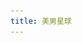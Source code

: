 ```yaml
---
title: 美男星球
---
```

<template>
    <div class="container">
        <img src="/assets/img/ibeautyman.png" width="200" class="qr-code"/>
        <div class="tip-text">您还没有安装美男星球App，请扫码安装</div>
    </div>
</template>

<style scoped>
    .container {
        font-size: 16px;
        padding: 30px;
        white-space: pre-line;
        line-height: 30px;
    }
    .qr-code {
        display: block;
        margin: 0 auto;
    }
    .tip-text {
        text-align: center;
        margin-top: 10px;
    }
</style>